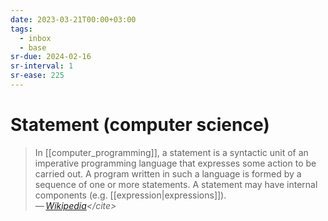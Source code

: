 ```yaml
---
date: 2023-03-21T00:00+03:00
tags:
  - inbox
  - base
sr-due: 2024-02-16
sr-interval: 1
sr-ease: 225
---
```


# Statement (computer science)

> In [[computer_programming]], a statement is a syntactic unit of an imperative
> programming language that expresses some action to be carried out. A program
> written in such a language is formed by a sequence of one or more statements.
> A statement may have internal components (e.g. [[expression|expressions]]).\
> — <cite>[Wikipedia](https://en.wikipedia.org/wiki/Statement_\(computer_science\))</cite>
